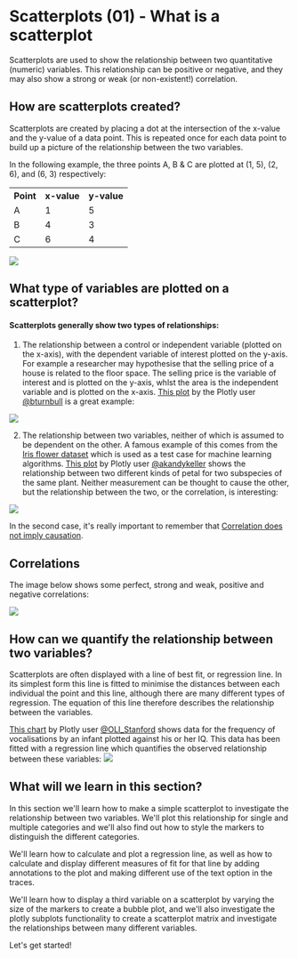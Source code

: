 
# Scatterplots (01) - What is a scatterplot

Scatterplots are used to show the relationship between two quantitative (numeric) variables. This relationship can be positive or negative, and they may also show a strong or weak (or non-existent!) correlation.

## How are scatterplots created?

Scatterplots are created by placing a dot at the intersection of the x-value and the y-value of a data point. This is repeated once for each data point to build up a picture of the relationship between the two variables.

In the following example, the three points A, B & C are plotted at (1, 5), (2, 6), and (6, 3) respectively:

<table>
<tr>
    <th>Point</th><th>x-value</th><th>y-value</th>
</tr>
<tr>
<td>A</td><td>1</td><td>5</td>
</tr>
<tr>
<td>B</td><td>4</td><td>3</td>
</tr>
<tr>
<td>C</td><td>6</td><td>4</td>
</tr>
</table>

<img src="http://www.richard-muir.com/images/xyvalues.png"/>

## What type of variables are plotted on a scatterplot?

#### Scatterplots generally show two types of relationships:
1. The relationship between a control or independent variable (plotted on the x-axis), with the dependent variable of interest plotted on the y-axis. For example a researcher may hypothesise that the selling price of a house is related to the floor space. The selling price is the variable of interest and is plotted on the y-axis, whlst the area is the independent variable and is plotted on the x-axis. <a href ="https://plot.ly/~bturnbull/106/california-housing-prices-and-size-scatter-plot/">This plot</a> by the Plotly user <a href="https://plot.ly/~bturnbull">@bturnbull</a> is a great example: 
<img src="https://plot.ly/~bturnbull/106/california-housing-prices-and-size-scatter-plot.png"/>

2. The relationship between two variables, neither of which is assumed to be dependent on the other. A famous example of this comes from the <a href="https://en.wikipedia.org/wiki/Iris_flower_data_set">Iris flower dataset</a> which is used as a test case for machine learning algorithms. <a href="https://plot.ly/~akandykeller/836/sepal-width-vs-petal-length.embed">This plot</a> by Plotly user <a href="https://plot.ly/~akandykeller/folder/home">@akandykeller</a> shows the relationship between two different kinds of petal for two subspecies of the same plant. Neither measurement can be thought to cause the other, but the relationship between the two, or the correlation, is interesting:
<img src="https://plot.ly/~akandykeller/836/sepal-width-vs-petal-length.png"/>

In the second case, it's really important to remember that <a href="http://www.tylervigen.com/spurious-correlations">Correlation does not imply causation</a>.

## Correlations

The image below shows some perfect, strong and weak, positive and negative correlations:

<img src="http://www.richard-muir.com/images/correlations.png"/>

## How can we quantify the relationship between two variables?

Scatterplots are often displayed with a line of best fit, or regression line. In its simplest form this line is fitted to minimise the distances between each individual the point and this line, although there are many different types of regression. The equation of this line therefore describes the relationship between the variables.

<a href="https://plot.ly/~OLI_Stanford/268/infant-vocalization-and-iq-regression-line/">This chart</a> by Plotly user <a href="https://plot.ly/~OLI_Stanford/folder/home">@OLI_Stanford</a> shows data for the frequency of vocalisations by an infant plotted against his or her IQ. This data has been fitted with a regression line which quantifies the observed relationship between these variables:
<img src="https://plot.ly/~OLI_Stanford/268/infant-vocalization-and-iq-regression-line.png"/>

## What will we learn in this section?

In this section we'll learn how to make a simple scatterplot to investigate the relationship between two variables. We'll plot this relationship for single and multiple categories and we'll also find out how to style the markers to distinguish the different categories.

We'll learn how to calculate and plot a regression line, as well as how to calculate and display different measures of fit for that line by adding annotations to the plot and making different use of the text option in the traces.

We'll learn how to display a third variable on a scatterplot by varying the size of the markers to create a bubble plot, and we'll also investigate the plotly subplots functionality to create a scatterplot matrix and investigate the relationships between many different variables.

Let's get started!




